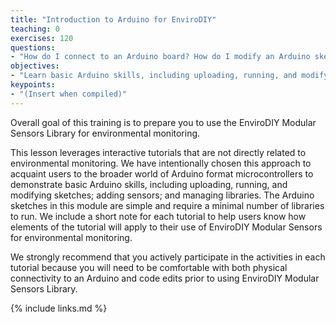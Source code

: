```yaml
---
title: "Introduction to Arduino for EnviroDIY"
teaching: 0
exercises: 120
questions:
- "How do I connect to an Arduino board? How do I modify an Arduino sketch? How do I connect sensors?"
objectives:
- "Learn basic Arduino skills, including uploading, running, and modifying sketches; adding sensors; and managing libraries."
keypoints:
- "(Insert when compiled)"
---
```

Overall goal of this training is to prepare you to use the EnviroDIY Modular Sensors Library for environmental monitoring.

This lesson leverages interactive tutorials that are not directly related to environmental monitoring. We have intentionally chosen this approach to acquaint users to the broader world of Arduino format microcontrollers to demonstrate basic Arduino skills, including uploading, running, and modifying sketches; adding sensors; and managing libraries. The Arduino sketches in this module are simple and require a minimal number of libraries to run. We include a short note for each tutorial to help users know how elements of the tutorial will apply to their use of EnviroDIY Modular Sensors for environmental monitoring.

We strongly recommend that you actively participate in the activities in each tutorial because you will need to be comfortable with both physical connectivity to an Arduino and code edits prior to using EnviroDIY Modular Sensors Library.



{% include links.md %}
